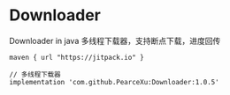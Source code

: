 # Downloader
Downloader in java 多线程下载器，支持断点下载，进度回传

    maven { url "https://jitpack.io" }

    // 多线程下载器
    implementation 'com.github.PearceXu:Downloader:1.0.5'
